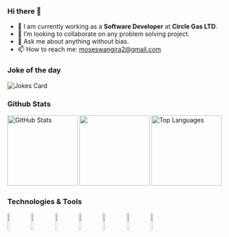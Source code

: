 ### Hi there 👋

- 🌱 I am currently working as a <b>Software Developer</b> at <b>Circle Gas LTD</b>.
- 👯 I’m looking to collaborate on any problem solving project.
- 💬 Ask me about anything without bias.
- 📫 How to reach me: moseswangira2@gmail.com

### Joke of the day
![Jokes Card](https://readme-jokes.vercel.app/api)

### Github Stats
<p>
  <img src="https://github-readme-stats.vercel.app/api?username=MosesWangira&show_icons=true&theme=radical&count_private=true" alt="GitHub Stats" height="160"/>
  <img src="https://github-readme-streak-stats.herokuapp.com/?user=MosesWangira&theme=radical" height="160"/>
  <img src="https://github-readme-stats.vercel.app/api/top-langs?username=MosesWangira&langs_count=10&hide=html&layout=compact&theme=radical" alt="Top Languages" height="160"/>
</p>

### Technologies & Tools
<p>
<img width="10%" src="https://www.vectorlogo.zone/logos/nodejs/nodejs-ar21.svg">
<img width="10%" src="https://www.vectorlogo.zone/logos/kotlinlang/kotlinlang-ar21.svg">
<img width="10%" src="https://www.vectorlogo.zone/logos/amazon_aws/amazon_aws-ar21.svg">
<img width="10%" src="https://www.vectorlogo.zone/logos/javascript/javascript-ar21.svg">
<img width="10%" src="https://www.vectorlogo.zone/logos/flutterio/flutterio-ar21.svg">
<img width="10%" src="https://www.vectorlogo.zone/logos/git-scm/git-scm-ar21.svg">
<img width="10%" src="https://www.vectorlogo.zone/logos/github/github-ar21.svg">
</p>




